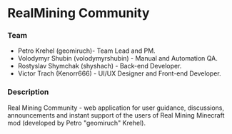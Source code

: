 <h1>RealMining Community</h1>
<h3>Team</h3>
<ul>
      <li>Petro Krehel (geomiruch)- Team Lead and PM.</li>
      <li>Volodymyr Shubin (volodymyrshubin) - Manual and Automation QA.</li>
      <li>Rostyslav Shymchak (shyshach) - Back-end Developer.</li>
      <li>Victor Trach (Kenorr666) - UI/UX Designer and Front-end Developer.</li>
</ul>
<h3>Description</h3>
Real Mining Community - web application for user guidance, discussions, announcements and instant support of the users of Real Mining Minecraft mod (developed by Petro "geomiruch" Krehel).
